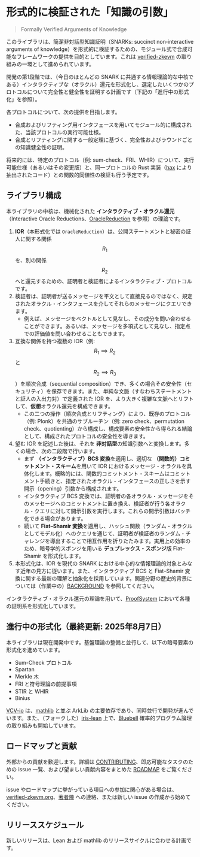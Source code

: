 # 形式的に検証された「知識の引数」

> Formally Verified Arguments of Knowledge

このライブラリは、簡潔非対話型知識証明（SNARKs: succinct non‑interactive arguments of knowledge）を形式的に検証するための、モジュール式で合成可能なフレームワークの提供を目的としています。これは [verified-zkevm](https://verified-zkevm.org/) の取り組みの一環として進められています。

開発の第1段階では、（今日のほとんどの SNARK に共通する情報理論的な中核である）インタラクティブな（オラクル）還元を形式化し、選定したいくつかのプロトコルについて完全性と健全性を証明する計画です（下記の「進行中の形式化」を参照）。

各プロトコルについて、次の提供を目指します。

- 合成およびリフティング用インタフェースを用いてモジュール的に構成された、当該プロトコルの実行可能仕様。
- 合成とリフティングに関する一般定理に基づく、完全性およびラウンドごとの知識健全性の証明。

将来的には、特定のプロトコル（例: sum-check、FRI、WHIR）について、実行可能仕様（あるいはその変更版）と、同一プロトコルの Rust 実装（[hax](https://github.com/cryspen/hax) により抽出されたコード）との関数的同値性の検証も行う予定です。

## ライブラリ構成

本ライブラリの中核は、機械化された **インタラクティブ・オラクル還元**（Interactive Oracle Reductions、[OracleReduction](ArkLib/OracleReduction) を参照）の理論です。

1. **IOR**（本形式化では `OracleReduction`）は、公開ステートメントと秘密の証人に関する関係 $$R_1$$ を、別の関係 $$R_2$$ へと還元するための、証明者と検証者によるインタラクティブ・プロトコルです。
2. 検証者は、証明者が送るメッセージを平文として直接見るのではなく、規定されたオラクル・インタフェースを介してそれらのメッセージにクエリできます。
   - 例えば、メッセージをベクトルとして見なし、その成分を問い合わせることができます。あるいは、メッセージを多項式として見なし、指定点での評価値を問い合わせることもできます。
3. 互換な関係を持つ複数の IOR（例: $$R_1 \implies R_2$$ と $$R_2 \implies R_3$$）を順次合成（sequential composition）でき、多くの場合その安全性（セキュリティ）を保存できます。また、単純な文脈（すなわちステートメントと証人の入出力対）で定義された IOR を、より大きく複雑な文脈へとリフトして、**仮想**オラクル還元を構成できます。
   - この二つの操作（順次合成とリフティング）により、既存のプロトコル（例: Plonk）を共通のサブルーチン（例: zero check、permutation check、quotienting）から構成し、構成要素の安全性から得られる結論として、構成されたプロトコルの安全性を導きます。
4. 望む IOR を記述した後は、それを **非対話型**の知識引数へと変換します。多くの場合、次の二段階で行います。
   - まず **（インタラクティブ）BCS 変換**を適用し、適切な **（関数的）コミットメント・スキーム**を用いて IOR におけるメッセージ・オラクルを具体化します。概略的には、関数的コミットメント・スキームはコミットメント手続きと、指定されたオラクル・インタフェースの正しさを示す開示（opening）引数から構成されます。
   - インタラクティブ BCS 変換では、証明者の各オラクル・メッセージをそのメッセージへのコミットメントに置き換え、検証者が行う各オラクル・クエリに対して開示引数を実行します。これらの開示引数はバッチ化できる場合があります。
   - 続いて **Fiat–Shamir 変換**を適用し、ハッシュ関数（ランダム・オラクルとしてモデル化）へのクエリを通じて、証明者が検証者のランダム・チャレンジを導出することで相互作用を折りたたみます。実用上の効率のため、暗号学的スポンジを用いる **デュプレックス・スポンジ**版 Fiat–Shamir を形式化します。
5. 本形式化は、IOR を現代の SNARK における中心的な情報理論的対象とみなす近年の見方に従います。また、インタラクティブ BCS と Fiat–Shamir 変換に関する最新の理解と抽象化を採用しています。関連分野の歴史的背景については（作業中の）[BACKGROUND](./BACKGROUND.md) を参照してください。

インタラクティブ・オラクル還元の理論を用いて、[ProofSystem](ArkLib/ProofSystem) において各種の証明系を形式化しています。

## 進行中の形式化（最終更新: 2025年8月7日）

本ライブラリは現在開発中です。基盤理論の整備と並行して、以下の暗号要素の形式化を進めています。

- Sum-Check プロトコル
- Spartan
- Merkle 木
- FRI と符号理論の前提事項
- STIR と WHIR
- Binius

[VCV-io](https://github.com/dtumad/VCV-io) は、[mathlib](https://github.com/leanprover-community/mathlib4) と並ぶ ArkLib の主要依存であり、同時並行で開発が進んでいます。また、（フォークした）[iris-lean](https://github.com/Verified-zkEVM/iris-lean) 上で、[Bluebell](https://arxiv.org/pdf/2402.18708) 確率的プログラム論理の取り組みも開始しています。

## ロードマップと貢献

外部からの貢献を歓迎します。詳細は [CONTRIBUTING](./CONTRIBUTING.md)、即応可能なタスクのための issue 一覧、および望ましい貢献内容をまとめた [ROADMAP](./ROADMAP.md) をご覧ください。

issue やロードマップに挙がっている項目への参加に関心がある場合は、[verified-zkevm.org](https://verified-zkevm.org/)、[著者陣](mailto:qvd@andrew.cmu.edu) への連絡、または新しい issue の作成から始めてください。

## リリーススケジュール

新しいリリースは、Lean および mathlib のリリースサイクルに合わせる計画です。
